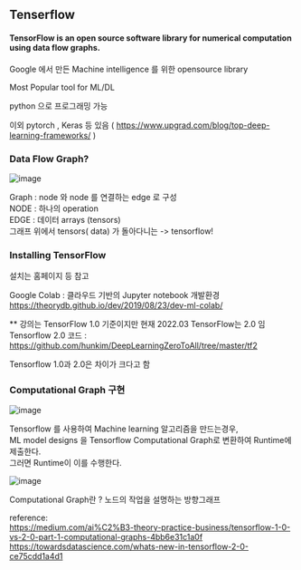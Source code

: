 ## Tenserflow

#### TensorFlow is an open source software library for numerical computation using data flow graphs.

Google 에서 만든 Machine intelligence 를 위한 opensource library

Most Popular tool for ML/DL

python 으로 프로그래밍 가능

이외 pytorch , Keras 등 있음 ( https://www.upgrad.com/blog/top-deep-learning-frameworks/ )


### Data Flow Graph?

![image](https://user-images.githubusercontent.com/13077196/158571502-9606ba96-a831-4c74-80e9-261cd67391bb.png)


Graph : node 와 node 를 연결하는 edge 로 구성  
NODE : 하나의 operation  
EDGE : 데이터 arrays (tensors)  
그래프 위에서 tensors( data) 가 돌아다니는 -> tensorflow!


### Installing TensorFlow
설치는  홈페이지 등 참고

Google Colab : 클라우드 기반의 Jupyter notebook 개발환경   
https://theorydb.github.io/dev/2019/08/23/dev-ml-colab/




** 강의는 TensorFlow 1.0 기준이지만 현재 2022.03 TensorFlow는 2.0 임
Tensorflow 2.0 코드 : https://github.com/hunkim/DeepLearningZeroToAll/tree/master/tf2

Tensorflow 1.0과 2.0은 차이가 크다고 함

### Computational Graph 구현
![image](https://user-images.githubusercontent.com/13077196/158772590-41f52a37-efc8-4182-a376-7f76bf9c2f72.png)

Tensorflow 를 사용하여 Machine learning 알고리즘을 만드는경우,   
ML model designs 을 Tensorflow Computational Graph로 변환하여 Runtime에 제출한다.   
그러면 Runtime이 이를 수행한다.   


![image](https://user-images.githubusercontent.com/13077196/158588741-ac8651ab-8872-4a72-89a1-9a0964f8bb18.png)

Computational Graph란 ? 노드의 작업을 설명하는 방향그래프  



reference:  
https://medium.com/ai%C2%B3-theory-practice-business/tensorflow-1-0-vs-2-0-part-1-computational-graphs-4bb6e31c1a0f  
https://towardsdatascience.com/whats-new-in-tensorflow-2-0-ce75cdd1a4d1  




